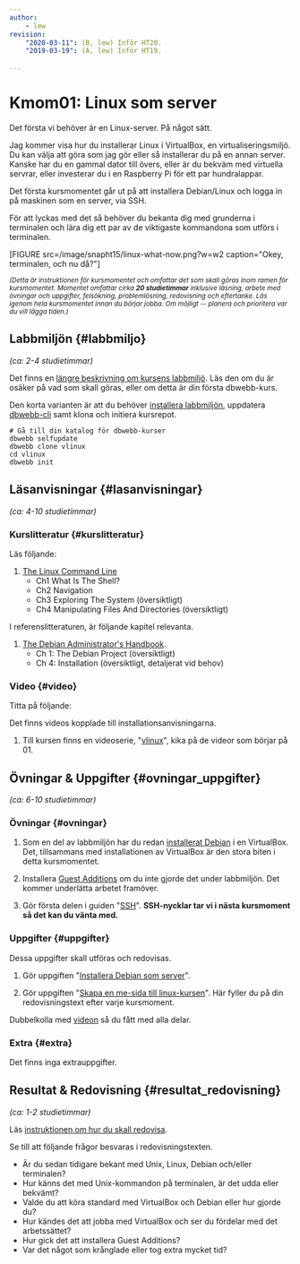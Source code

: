 ```yaml
---
author:
    - lew
revision:
    "2020-03-11": (B, lew) Inför HT20.
    "2019-03-19": (A, lew) Inför HT19.

...
```

Kmom01: Linux som server
==================================

Det första vi behöver är en Linux-server. På något sätt.

Jag kommer visa hur du installerar Linux i VirtualBox, en virtualiseringsmiljö. Du kan välja att göra som jag gör eller så installerar du på en annan server. Kanske har du en gammal dator till övers, eller är du bekväm med virtuella servrar, eller investerar du i en Raspberry Pi för ett par hundralappar.

Det första kursmomentet går ut på att installera Debian/Linux och logga in på maskinen som en server, via SSH.

För att lyckas med det så behöver du bekanta dig med grunderna i terminalen och lära dig ett par av de viktigaste kommandona som utförs i terminalen.


<!--more-->

[FIGURE src=/image/snapht15/linux-what-now.png?w=w2 caption="Okey, terminalen, och nu då?"]


<small><i>(Detta är instruktionen för kursmomentet och omfattar det som skall göras inom ramen för kursmomentet. Momentet omfattar cirka **20 studietimmar** inklusive läsning, arbete med övningar och uppgifter, felsökning, problemlösning, redovisning och eftertanke. Läs igenom hela kursmomentet innan du börjar jobba. Om möjligt -- planera och prioritera var du vill lägga tiden.)</i></small>



Labbmiljön  {#labbmiljo}
---------------------------------

*(ca: 2-4 studietimmar)*

Det finns en [längre beskrivning om kursens labbmiljö](./../installera-labbmiljo). Läs den om du är osäker på vad som skall göras, eller om detta är din första dbwebb-kurs.

Den korta varianten är att du behöver [installera labbmiljön](./../labbmiljo), uppdatera [dbwebb-cli](dbwebb-cli) samt klona och initiera kursrepot.

```text
# Gå till din katalog för dbwebb-kurser
dbwebb selfupdate
dbwebb clone vlinux
cd vlinux
dbwebb init
```



Läsanvisningar  {#lasanvisningar}
---------------------------------

*(ca: 4-10 studietimmar)*


### Kurslitteratur  {#kurslitteratur}

Läs följande:

1. [The Linux Command Line](kunskap/boken-the-linux-command-line)
    * Ch1 What Is The Shell?
    * Ch2 Navigation
    * Ch3 Exploring The System (översiktligt)
    * Ch4 Manipulating Files And Directories (översiktligt)

I referenslitteraturen, är följande kapitel relevanta.

1. [The Debian Administrator's Handbook](kunskap/boken-the-debian-administrator-s-handbook).
    * Ch 1: The Debian Project (översiktligt)
    * Ch 4: Installation (översiktligt, detaljerat vid behov)



### Video  {#video}

Titta på följande:

Det finns videos kopplade till installationsanvisningarna.

1. Till kursen finns en videoserie, "[vlinux](https://www.youtube.com/playlist?list=PLKtP9l5q3ce__96JmUrXLdfgGiXy_OQ_m)", kika på de videor som börjar på 01.



Övningar & Uppgifter  {#ovningar_uppgifter}
-------------------------------------------

*(ca: 6-10 studietimmar)*



### Övningar {#ovningar}

1. Som en del av labbmiljön har du redan [installerat Debian](guide/virtualbox/installera-os) i en VirtualBox. Det, tillsammans med installationen av VirtualBox är den stora biten i detta kursmomentet.

1. Installera [Guest Additions](guide/virtualbox/guest-additions) om du inte gjorde det under labbmiljön. Det kommer underlätta arbetet framöver.

1. Gör första delen i guiden "[SSH](guide/unix-tools/ssh)". **SSH-nycklar tar vi i nästa kursmoment så det kan du vänta med.**



### Uppgifter {#uppgifter}

Dessa uppgifter skall utföras och redovisas.

1. Gör uppgiften "[Installera Debian som server](uppgift/installera-debian-som-server)".

1. Gör uppgiften "[Skapa en me-sida till linux-kursen](uppgift/skapa-en-me-sida-till-vlinux-kursen)". Här fyller du på din redovisningstext efter varje kursmoment.

Dubbelkolla med [videon](https://youtu.be/6a_q5YojE0s) så du fått med alla delar.
<!-- [YOUTUBE src=6a_q5YojE0s width=639 caption="Har du fått med alla delar?"] -->



### Extra {#extra}

Det finns inga extrauppgifter.



Resultat & Redovisning  {#resultat_redovisning}
-----------------------------------------------

*(ca: 1-2 studietimmar)*

Läs [instruktionen om hur du skall redovisa](./../redovisa).

Se till att följande frågor besvaras i redovisningstexten.

* Är du sedan tidigare bekant med Unix, Linux, Debian och/eller terminalen?
* Hur känns det med Unix-kommandon på terminalen, är det udda eller bekvämt?
* Valde du att köra standard med VirtualBox och Debian eller hur gjorde du?
* Hur kändes det att jobba med VirtualBox och ser du fördelar med det arbetssättet?
* Hur gick det att installera Guest Additions?
* Var det något som krånglade eller tog extra mycket tid?
